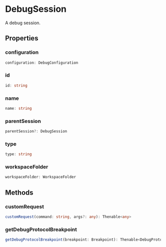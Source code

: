 # DebugSession

A debug session.

## Properties

### configuration

```typescript
configuration: DebugConfiguration
```

### id

```typescript
id: string
```

### name

```typescript
name: string
```

### parentSession

```typescript
parentSession?: DebugSession
```

### type

```typescript
type: string
```

### workspaceFolder

```typescript
workspaceFolder: WorkspaceFolder
```

## Methods

### customRequest

```typescript
customRequest(command: string, args?: any): Thenable<any>
```

### getDebugProtocolBreakpoint

```typescript
getDebugProtocolBreakpoint(breakpoint: Breakpoint): Thenable<DebugProtocolBreakpoint>
```

